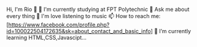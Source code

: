  Hi, I'm Rio 👋
🔭 I'm currently studying at FPT Polytechnic
💬 Ask me about every thing
👀 I'm love listening to music
📫 How to reach me: [https://www.facebook.com/profile.php?id=100022504172635&sk=about_contact_and_basic_info]
🌱 I’m currently learning HTML,CSS,Javascipt...
